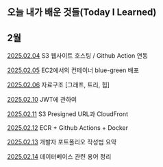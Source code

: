 ## 오늘 내가 배운 것들(Today I Learned)

## 2월

[2025.02.04](https://github.com/webplusangels/dylan-til/blob/main/Feb/2025-02-04.md) S3 웹사이트 호스팅 / Github Action 연동

[2025.02.05](https://github.com/webplusangels/dylan-til/blob/main/Feb/2025-02-05.md) EC2에서의 컨테이너 blue-green 배포

[2025.02.06](https://github.com/webplusangels/dylan-til/blob/main/Feb/2025-02-06.md) 자료구조 [그래프, 트리, 힙]

[2025.02.10](https://github.com/webplusangels/dylan-til/blob/main/Feb/2025-02-10.md) JWT에 관하여

[2025.02.11](https://github.com/webplusangels/dylan-til/blob/main/Feb/2025-02-11.md) S3 Presigned URL과 CloudFront

[2025.02.12](https://github.com/webplusangels/dylan-til/blob/main/Feb/2025-02-12.md) ECR + Github Actions + Docker

[2025.02.13](https://github.com/webplusangels/dylan-til/blob/main/Feb/2025-02-13.md) 개발자 포트폴리오 작성법 요약

[2025.02.14](https://github.com/webplusangels/dylan-til/blob/main/Feb/2025-02-14.md) 데이터베이스 관련 용어 정리
